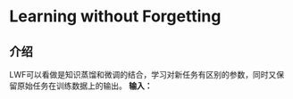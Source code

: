 # Learning without Forgetting
## 介绍
LWF可以看做是知识蒸馏和微调的结合，学习对新任务有区别的参数，同时又保留原始任务在训练数据上的输出。
**输入：** 
<!--stackedit_data:
eyJoaXN0b3J5IjpbLTEyMTU5MDQ0NDEsLTUzNDczODU5MCwxNj
MzNjQxMzAyXX0=
-->